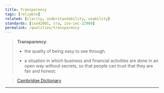 ```yaml
---
title: Transparency
tags: [reliable] 
related: [clarity, understandability, usability]
standards: [iso42001, cra, iso-iec-22989]
permalink: /qualities/transparency
---
```


>**Transparency**:
>
>* the quality of being easy to see through.
>
>* a situation in which business and financial activities are done in an open way without secrets, so that people can trust that they are fair and honest:

>[Cambridge Dictionary](https://dictionary.cambridge.org/dictionary/english/transparency)

<hr class="with-no-margin"/>

